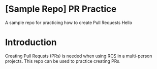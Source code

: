 # [Sample Repo] PR Practice
A sample repo for practicing how to create Pull Requests
Hello
# Introduction
Creating Pull Requsts (PRs) is needed when using RCS in a multi-person projects. This repo can be used to practice creating PRs.
